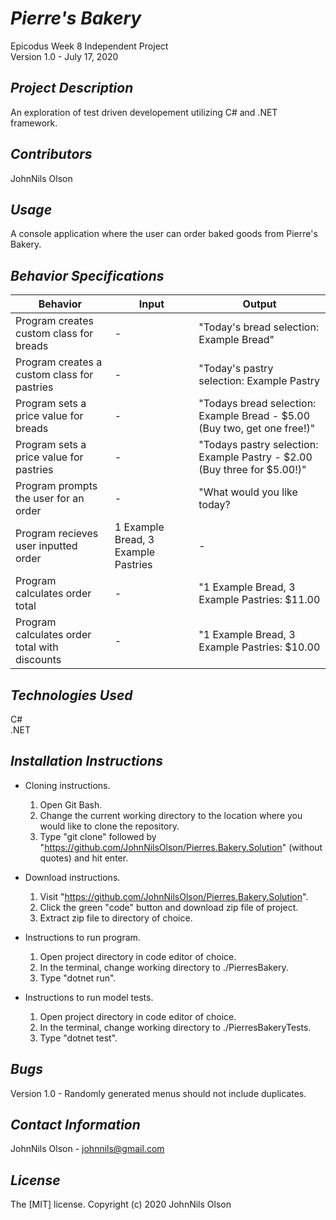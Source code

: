 # _Pierre's Bakery_
Epicodus Week 8 Independent Project  
Version 1.0 - July 17, 2020 

## _Project Description_
An exploration of test driven developement utilizing C# and .NET framework.

## _Contributors_
JohnNils Olson

## _Usage_
A console application where the user can order baked goods from Pierre's Bakery.

## _Behavior Specifications_
| Behavior | Input | Output |
| ---- | ---- | ---- |
| Program creates custom class for breads | - | "Today's bread selection: Example Bread" |
| Program creates a custom class for pastries | - | "Today's pastry selection: Example Pastry |
| Program sets a price value for breads | - | "Todays bread selection: Example Bread - $5.00 (Buy two, get one free!)" |
| Program sets a price value for pastries | - | "Todays pastry selection: Example Pastry - $2.00 (Buy three for $5.00!)" |
| Program prompts the user for an order | - | "What would you like today? |
| Program recieves user inputted order | 1 Example Bread, 3 Example Pastries | - |
| Program calculates order total | - | "1 Example Bread, 3 Example Pastries: $11.00 |
| Program calculates order total with discounts | - | "1 Example Bread, 3 Example Pastries: $10.00 |

## _Technologies Used_
C#  
.NET

## _Installation Instructions_
* Cloning instructions.
  1. Open Git Bash.
  2. Change the current working directory to the location where you would like to clone the repository.
  3. Type "git clone" followed by "https://github.com/JohnNilsOlson/Pierres.Bakery.Solution" (without quotes) and hit enter.

* Download instructions.
  1. Visit "https://github.com/JohnNilsOlson/Pierres.Bakery.Solution".
  2. Click the green "code" button and download zip file of project.
  3. Extract zip file to directory of choice.

* Instructions to run program.
  1. Open project directory in code editor of choice.
  2. In the terminal, change working directory to ./PierresBakery.
  3. Type "dotnet run".

* Instructions to run model tests.
  1. Open project directory in code editor of choice.
  2. In the terminal, change working directory to ./PierresBakeryTests.
  3. Type "dotnet test".

## _Bugs_
Version 1.0 - Randomly generated menus should not include duplicates.

## _Contact Information_
JohnNils Olson - johnnils@gmail.com

## _License_
The [MIT] license.
Copyright (c) 2020 JohnNils Olson
